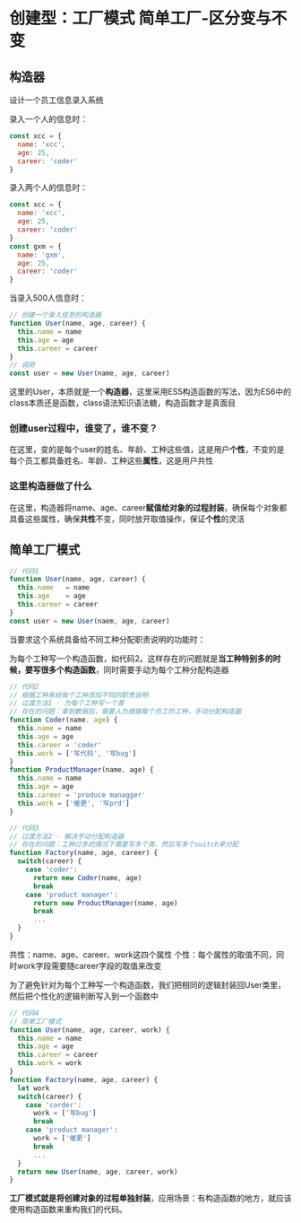 # 创建型：工厂模式 简单工厂-区分变与不变

## 构造器

设计一个员工信息录入系统

录入一个人的信息时：

```javascript
const xcc = {
  name: 'xcc',
  age: 25,
  career: 'coder'
}
```

录入两个人的信息时：

```javascript
const xcc = {
  name: 'xcc',
  age: 25,
  career: 'coder'
}
const gxm = {
  name: 'gxm',
  age: 25,
  career: 'coder'
}
```

当录入500人信息时：

````javascript
// 创建一个录入信息的构造器
function User(name, age, career) {
  this.name = name
  this.age = age
  this.career = career
}
// 调用
const user = new User(name, age, career)
````

这里的User，本质就是一个**构造器**，这里采用ES5构造函数的写法，因为ES6中的class本质还是函数，class语法知识语法糖，构造函数才是真面目

### 创建user过程中，谁变了，谁不变？

在这里，变的是每个user的姓名、年龄、工种这些值，这是用户**个性**，不变的是每个员工都具备姓名、年龄、工种这些**属性**，这是用户共性

### 这里构造器做了什么

在这里，构造器将name、age、career**赋值给对象的过程封装**，确保每个对象都具备这些属性，确保**共性**不变，同时放开取值操作，保证**个性**的灵活

## 简单工厂模式

```javascript
// 代码1
function User(name, age, career) {
  this.name   = name
  this.age    = age
  this.career = career
}
const user = new User(naem, age, career)
```

当要求这个系统具备给不同工种分配职责说明的功能时：

为每个工种写一个构造函数，如代码2。这样存在的问题就是**当工种特别多的时候，要写很多个构造函数**，同时需要手动为每个工种分配构造器

```javascript
// 代码2
// 根据工种来给每个工种添加不同的职责说明
// 过渡方法1 - 为每个工种写一个类
// 存在的问题：拿到数据后，需要人为根据每个员工的工种，手动分配构造器
function Coder(name. age) {
  this.name = name
  this.age = age
  this.career = 'coder'
  this.work = ['写代码', '写bug']
}
function ProductManager(name, age) {
  this.name = name
  this.age = age
  this.career = 'produce managger'
  this.work = ['催更', '写prd']
}
```

```javascript
// 代码3
// 过渡方法2 - 解决手动分配构造器
// 存在的问题：工种过多的情况下需要写多个类，然后写多个switch来分配
function Factory(name, age, career) {
  switch(career) {
    case 'coder':
      return new Coder(name, age)
      break
    case 'product manager':
      return new ProductManager(name, age)
      break
      ...
  }
}
```

共性：name、age、career、work这四个属性
个性：每个属性的取值不同，同时work字段需要随career字段的取值来改变

为了避免针对为每个工种写一个构造函数，我们把相同的逻辑封装回User类里，然后把个性化的逻辑判断写入到一个函数中

```javascript
// 代码4
// 简单工厂模式
function User(name, age, career, work) {
  this.name = name
  this.age = age
  this.career = career
  this.work = work
}
function Factory(name, age, career) {
  let work
  switch(career) {
    case 'corder':
      work = ['写bug']
      break
    case 'product manager':
      work = ['催更']
      break
      ...
  }
  return new User(name, age, career, work)
}
```

**工厂模式就是将创建对象的过程单独封装**，应用场景：有构造函数的地方，就应该使用构造函数来重构我们的代码。
